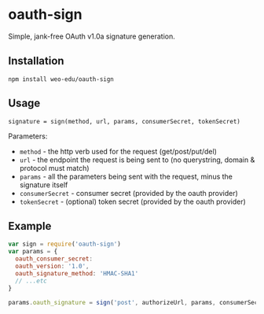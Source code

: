 # oauth-sign

Simple, jank-free OAuth v1.0a signature generation.

## Installation

`npm install weo-edu/oauth-sign`

## Usage

`signature = sign(method, url, params, consumerSecret, tokenSecret)`


Parameters:

  * `method` - the http verb used for the request (get/post/put/del)
  * `url` - the endpoint the request is being sent to (no querystring, domain & protocol must match)
  * `params` - all the parameters being sent with the request, minus the signature itself
  * `consumerSecret` - consumer secret (provided by the oauth provider)
  * `tokenSecret` - (optional) token secret (provided by the oauth provider)

## Example
```javascript
var sign = require('oauth-sign')
var params = {
  oauth_consumer_secret:
  oauth_version: '1.0',
  oauth_signature_method: 'HMAC-SHA1'
  // ...etc
}

params.oauth_signature = sign('post', authorizeUrl, params, consumerSecret, tokenSecret)
```